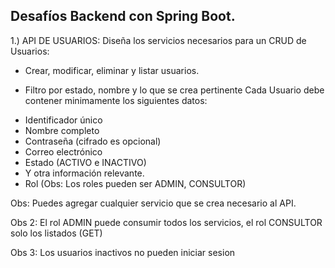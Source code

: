 Desafíos Backend con Spring Boot.
---------------------------------


1.) API DE USUARIOS: Diseña los servicios necesarios para un CRUD de Usuarios:

* Crear, modificar, eliminar y listar usuarios.

* Filtro por estado, nombre y lo que se crea pertinente Cada Usuario debe contener minimamente los siguientes datos:
- Identificador único
- Nombre completo
- Contraseña (cifrado es opcional)
- Correo electrónico
- Estado (ACTIVO e INACTIVO)
- Y otra información relevante.
- Rol (Obs: Los roles pueden ser ADMIN, CONSULTOR)

Obs: Puedes agregar cualquier servicio que se crea necesario al API.

Obs 2: El rol ADMIN puede consumir todos los servicios, el rol CONSULTOR solo los listados (GET)

Obs 3: Los usuarios inactivos no pueden iniciar sesion